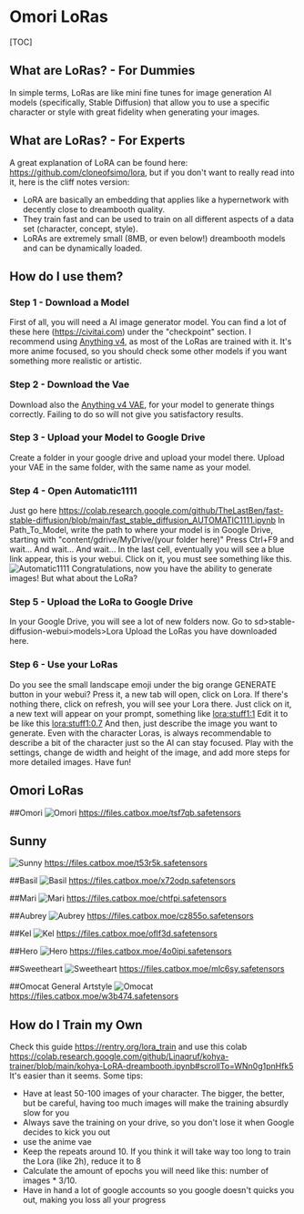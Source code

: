 # Omori LoRas

[TOC]

## What are LoRas? - For Dummies
In simple terms, LoRas are like mini fine tunes for image generation AI models (specifically, Stable Diffusion) that allow you to use a specific character or style with great fidelity when generating your images.

## What are LoRas? - For Experts
A great explanation of LoRA can be found here: https://github.com/cloneofsimo/lora, but if you don't want to really read into it, here is the cliff notes version:
- LoRA are basically an embedding that applies like a hypernetwork with decently close to dreambooth quality.
- They train fast and can be used to train on all different aspects of a data set (character, concept, style).
- LoRAs are extremely small (8MB, or even below!) dreambooth models and can be dynamically loaded.

## How do I use them?
### Step 1 - Download a Model
First of all, you will need a AI image generator model. You can find a lot of these here (https://civitai.com) under the "checkpoint" section.
I recommend using [Anything v4](https://huggingface.co/andite/anything-v4.0/resolve/main/anything-v4.5.ckpt), as most of the LoRas are trained with it. It's more anime focused, so you should check some other models if you want something more realistic or artistic.
### Step 2 - Download the Vae
Download also the [Anything v4 VAE](https://huggingface.co/andite/anything-v4.0/resolve/main/anything-v4.0.vae.pt), for your model to generate things correctly. Failing to do so will not give you satisfactory results.
### Step 3 - Upload your Model to Google Drive
Create a folder in your google drive and upload your model there. Upload your VAE in the same folder, with the same name as your model.
### Step 4 - Open Automatic1111
Just go here
https://colab.research.google.com/github/TheLastBen/fast-stable-diffusion/blob/main/fast_stable_diffusion_AUTOMATIC1111.ipynb
In Path_To_Model, write the path to where your model is in Google Drive, starting with "content/gdrive/MyDrive/(your folder here)"
Press Ctrl+F9 and wait...
And wait...
And wait...
In the last cell, eventually you will see a blue link appear, this is your webui. Click on it, you must see something like this.
![Automatic1111](https://assets.st-note.com/img/1674377914634-QcsrtYPpaa.png?width=2000&height=2000&fit=bounds&quality=85)
Congratulations, now you have the ability to generate images! But what about the LoRa?
### Step 5 - Upload the LoRa to Google Drive
In your Google Drive, you will see a lot of new folders now. Go to sd>stable-diffusion-webui>models>Lora
Upload the LoRas you have downloaded here.
### Step 6 - Use your LoRas
Do you see the small landscape emoji under the big orange GENERATE button in your webui? Press it, a new tab will open, click on Lora. If there's nothing there, click on refresh, you will see your Lora there.
Just click on it, a new text will appear on your prompt, something like <lora:stuff1:1>
Edit it to be like this <lora:stuff1:0.7>
And then, just describe the image you want to generate. Even with the character Loras, is always recommendable to describe a bit of the character just so the AI can stay focused.
Play with the settings, change de width and height of the image, and add more steps for more detailed images. 
Have fun!

## Omori LoRas

##Omori
![Omori](https://files.catbox.moe/fq8m8f.png)
https://files.catbox.moe/tsf7qb.safetensors

## Sunny
![Sunny](https://files.catbox.moe/zodlto.png)
https://files.catbox.moe/t53r5k.safetensors

##Basil
![Basil](https://files.catbox.moe/3ac2by.png)
https://files.catbox.moe/x72odp.safetensors

##Mari
![Mari](https://files.catbox.moe/h8h7fy.png)
https://files.catbox.moe/chtfpi.safetensors

##Aubrey
![Aubrey](https://files.catbox.moe/p7rs3w.png)
https://files.catbox.moe/cz855o.safetensors

##Kel
![Kel](https://cdn.discordapp.com/attachments/269209654020669440/1080250634672021634/1677619706035901.png)
https://files.catbox.moe/oflf3d.safetensors

##Hero
![Hero](https://files.catbox.moe/mq8prc.png)
https://files.catbox.moe/4o0ipi.safetensors

##Sweetheart
![Sweetheart](https://files.catbox.moe/b5tgqs.png)
https://files.catbox.moe/mlc6sy.safetensors

##Omocat General Artstyle
![Omocat](https://files.catbox.moe/g8zuv2.png)
https://files.catbox.moe/w3b474.safetensors

## How do I Train my Own
Check this guide
https://rentry.org/lora_train
and use this colab
https://colab.research.google.com/github/Linaqruf/kohya-trainer/blob/main/kohya-LoRA-dreambooth.ipynb#scrollTo=WNn0g1pnHfk5
It's easier than it seems.
Some tips:
- Have at least 50-100 images of your character. The bigger, the better, but be careful, having too much images will make the training absurdly slow for you
- Always save the training on your drive, so you don't lose it when Google decides to kick you out
- use the anime vae
- Keep the repeats around 10. If you think it will take way too long to train the Lora (like 2h), reduce it to 8
- Calculate the amount of epochs you will need like this: number of images * 3/10. 
- Have in hand a lot of google accounts so you google doesn't quicks you out, making you loss all your progress